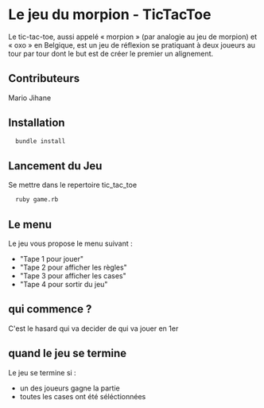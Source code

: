 # Le jeu du morpion - TicTacToe

Le tic-tac-toe, aussi appelé « morpion » (par analogie au jeu de morpion) et « oxo » en Belgique, est un jeu de réflexion se pratiquant à deux joueurs au tour par tour dont le but est de créer le premier un alignement.

## Contributeurs
Mario
Jihane

## Installation
```bash
  bundle install
```

## Lancement du Jeu
Se mettre dans le repertoire tic_tac_toe
```bash
  ruby game.rb
```

## Le menu

Le jeu vous propose le menu suivant :
- "Tape 1 pour jouer"
- "Tape 2 pour afficher les règles"
- "Tape 3 pour afficher les cases"
- "Tape 4 pour sortir du jeu"

## qui commence ?
C'est le hasard qui va decider de qui va jouer en 1er

## quand le jeu se termine
Le jeu se termine si :
- un des joueurs gagne la partie
- toutes les cases ont été séléctionnées

